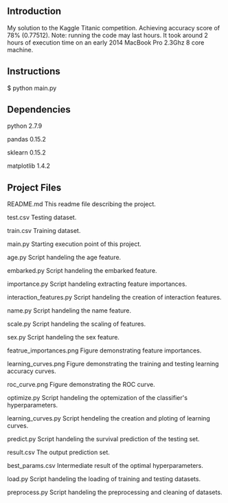 Introduction
--
My solution to the Kaggle Titanic competition. Achieving accuracy score of 78% (0.77512).  Note: running the code may last hours. It took around 2 hours of execution time on an early 2014 MacBook Pro 2.3Ghz 8 core machine.

Instructions
--
$ python main.py

Dependencies
--
python 2.7.9

pandas 0.15.2

sklearn 0.15.2

matplotlib 1.4.2

Project Files
--
README.md                   This readme file describing the project.

test.csv                    Testing dataset.

train.csv                   Training dataset.

main.py                     Starting execution point of this project.

age.py                      Script handeling the age feature.

embarked.py                 Script handeling the embarked feature.

importance.py               Script handeling extracting feature importances.

interaction_features.py     Script handeling the creation of interaction features.

name.py                     Script handeling the name feature.

scale.py                    Script handeling the scaling of features.

sex.py                      Script handeling the sex feature.

featrue_importances.png     Figure demonstrating feature importances.

learning_curves.png         Figure demonstrating the training and testing learning accuracy curves.

roc_curve.png               Figure demonstrating the ROC curve.

optimize.py                 Script handeling the optemization of the classifier's hyperparameters.

learning_curves.py          Script hendeling the creation and ploting of learning curves.

predict.py                  Script handeling the survival prediction of the testing set.

result.csv                  The output prediction set.

best_params.csv             Intermediate result of the optimal hyperparameters.

load.py                     Script handeling the loading of training and testing datasets.

preprocess.py               Script handeling the preprocessing and cleaning of datasets.
